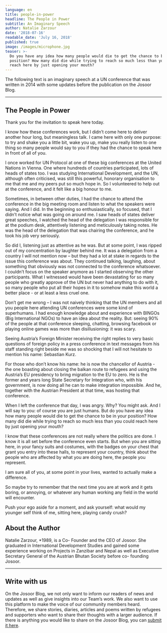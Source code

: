 ```yaml
---
language: en
title: people-in-power
headline: The People in Power
subtitle: An Imaginary Speech
author: Natalie Zarzour
date: '2018-07-16'
readable_date: 'July 16, 2018'
published: true
image: /images/microphone.jpg
teaser: >-
  Do you have any idea how many people would die to get the chance to be in your
  position? How many did die while trying to reach so much less than you could
  reach here by just opening your mouth?
---
```

The following text is an imaginary speech at a UN conference that was written in 2014 with some updates before the publication on the Josoor Blog.
*********************

## The People in Power

Thank you for the invitation to speak here today. 

I know how these conferences work, but I didn’t come here to deliver another hour long, but meaningless talk. I came here with only one purpose: to try and shake you a little bit, wake you up, make you really listen to one thing so many people would say to you if they had the chance to speak here in front of all of you.

I once worked for UN Protocol at one of these big conferences at the United Nations in Vienna. One where hundreds of countries participated, lots of heads of states too. I was studying International Development, and the UN, although often criticised, was still this powerful, honorary organisation to me that me and my peers put so much hope in. So I volunteered to help out at the conference, and it felt like a big honour to me. 

Sometimes, in between other duties, I had the chance to attend the conference in the big meeting room and listen to what the speakers were saying. And I did. In the beginning so enthusiastically, so focused, that I didn’t notice what was going on around me. I saw heads of states deliver great speeches, I watched the head of the delegation I was responsible for at the podium desk, attentively listening and meticulously taking notes. He was the head of the delegation that was chairing the conference, and he took his job very seriously.

So did I, listening just as attentive as he was. But at some point, I was ripped out of my concentration by laughter behind me. It was a delegation from a country I will not mention now – but they had a lot at stake in regards to the issue this conference was about. They continued talking, laughing, about something that obviously was not connected to the conference whatsoever. I couldn’t focus on the speaker anymore as I started observing the other participants. What I witnessed would have been devastating for so many people who greatly approve of the UN but never had anything to do with it, so many people who put all their hopes in it to somehow make this world a better place - or at least a less cruel one. 

Don’t get me wrong – I was not naively thinking that the UN members and all you people here attending UN conferences were some kind of superhumans. I had enough knowledge about and experience with BINGOs (Big International NGOs) to have an idea about the reality. But: seeing 90% of the people at that conference sleeping, chatting, browsing facebook or playing online games was more than disillusioning: it was scary. 

Seeing Austria’s Foreign Minister receiving the right replies to very basic questions of foreign policy in a press conference in text messages from his staff standing right beside me was so shocking that I will not hesitate to mention his name: Sebastian Kurz. 

For those who don’t know his name: he is now the chancellor of Austria - the one boasting about closing the balkan route to refugees and using the Austria’s EU presidency to bring migration to the EU to zero. He is the former and years long State Secretary for Integration who, with his government, is now doing all he can to make integration impossible. And he, together with the Austrian President at that time, was hosting that conference. 

When I left the conference that day, I was angry. Why? You might ask. And I will say to you: of course you are just humans. But do you have any idea how many people would die to get the chance to be in your position? How many did die while trying to reach so much less than you could reach here by just opening your mouth?

I know that these conferences are not really where the politics are done. I know it is all set before the conference even starts. But when you are sitting here, in your fancy suits and costumes, with the badges on your chest that grant you entry into these halls, to represent your country, think about the people who are affected by what you are doing here, the people you represent.

I am sure all of you, at some point in your lives, wanted to actually make a difference. 

So maybe try to remember that the next time you are at work and it gets boring, or annoying, or whatever any human working any field in the world will encounter. 

Push your ego aside for a moment, and ask yourself: what would my younger self think of me, sitting here, playing candy crush?



## About the Author

Natalie Zarzour, *1989, is a Co- Founder and the CEO of Josoor. She graduated in International Development Studies and gained some experience working on Projects in Zanzibar and Nepal as well as Executive Secretary General of the Austrian Bhutan Society before co- founding Josoor. 

- - -

## Write with us
On the Josoor Blog, we not only want to inform our readers of news and updates as well as give insights into our Team’s work. We also want to use this platform to make the voice of our community members heard. Therefore, we share stories, diaries, articles and poems written by refugees and supporters who want to share their thoughts with a larger audience. If there is anything you would like to share on the Josoor Blog, you can [submit it here](https://docs.google.com/forms/d/e/1FAIpQLSdv5oHnkcsGHozXoVG2RNm1ojXQWEoPNlW3jI-Sp1QLKjdJrQ/viewform).

